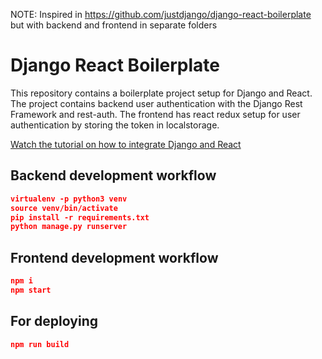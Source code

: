 NOTE: Inspired in https://github.com/justdjango/django-react-boilerplate but with backend and frontend in separate folders

# Django React Boilerplate


This repository contains a boilerplate project setup for Django and React. The project contains backend user authentication with the Django Rest Framework and rest-auth. The frontend has react redux setup for user authentication by storing the token in localstorage.

[Watch the tutorial on how to integrate Django and React](https://youtu.be/YKYVv0gm_0o)

## Backend development workflow

```json
virtualenv -p python3 venv
source venv/bin/activate
pip install -r requirements.txt
python manage.py runserver
```

## Frontend development workflow

```json
npm i
npm start
```

## For deploying

```json
npm run build
```
